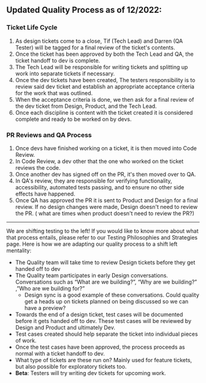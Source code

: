 ## Updated Quality Process as of 12/2022:
### Ticket Life Cycle
1) As design tickets come to a close, Tif (Tech Lead) and Darren (QA Tester) will be tagged for a final review of the ticket's contents.
2) Once the ticket has been approved by both the Tech Lead and QA, the ticket handoff to dev is complete.
3) The Tech Lead will be responsible for writing tickets and splitting up work into separate tickets if necessary.
4) Once the dev tickets have been created, The testers responsibility is to review said dev ticket and establish an appropriate acceptance criteria for the work that was outlined.
5) When the acceptance criteria is done, we then ask for a final review of the dev ticket from Design, Product, and the Tech Lead. 
6) Once each discipline is content with the ticket created it is considered complete and ready to be worked on by devs. 

### PR Reviews and QA Process
1) Once devs have finished working on a ticket, it is then moved into Code Review.
2) In Code Review, a dev other that the one who worked on the ticket reviews the code.
3) Once another dev has signed off on the PR, it's then moved over to QA.
4) In QA's review, they are responsible for verifying functionality, accessibility, automated tests passing, and to ensure no other side effects have happened. 
5) Once QA has approved the PR it is sent to Product and Design for a final review. If no design changes were made, Design doesn't need to review the PR. ( what are times when product doesn't need to review the PR?)
---
We are shifting testing to the left! If you would like to know more about what that process entails, please refer to our Testing Philosophies and Strategies page. Here is how we are adapting our quality process to a shift left mentality:

* The Quality team will take time to review Design tickets before they get handed off to dev
* The Quality team participates in early Design conversations. Conversations such as “What are we building?”, “Why are we building?” ,”Who are we building for?”
  * Design sync is a good example of these conversations. Could quality get a heads up on tickets planned on being discussed so we can have a preview?
* Towards the end of a design ticket, test cases will be documented before it gets handed off to dev. These test cases will be reviewed by Design and Product and ultimately Dev.
* Test cases created should help separate the ticket into individual pieces of work.
* Once the test cases have been approved, the process proceeds as normal with a ticket handoff to dev.  
* What type of tickets are these run on? Mainly used for feature tickets, but also possible for exploratory tickets too. 
* **Beta**: Testers will try writing dev tickets for upcoming work.